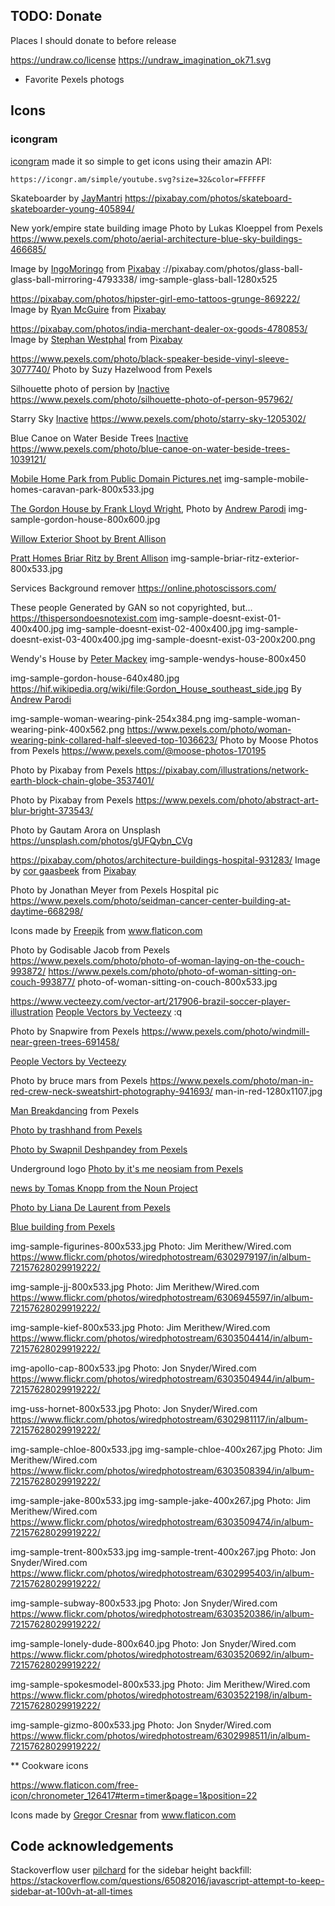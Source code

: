 ## TODO: Donate

Places I should donate to before release

https://undraw.co/license
https://undraw_imagination_ok71.svg


* Favorite Pexels photogs


## Icons
###  icongram
[icongram](https://icongr.am) made it so simple to get icons 
using their amazin API:

```
https://icongr.am/simple/youtube.svg?size=32&color=FFFFFF
```


Skateboarder by [JayMantri](https://pixabay.com/users/jaymantri-362084/)
https://pixabay.com/photos/skateboard-skateboarder-young-405894/


New york/empire state building image
Photo by Lukas Kloeppel from Pexels
https://www.pexels.com/photo/aerial-architecture-blue-sky-buildings-466685/

Image by <a href="https://pixabay.com/users/IngoMoringo-14497112/?utm_source=link-attribution&amp;utm_medium=referral&amp;utm_campaign=image&amp;utm_content=4793338">IngoMoringo</a> from <a href="https://pixabay.com/?utm_source=link-attribution&amp;utm_medium=referral&amp;utm_campaign=image&amp;utm_content=4793338">Pixabay</a>
://pixabay.com/photos/glass-ball-glass-ball-mirroring-4793338/
img-sample-glass-ball-1280x525


https://pixabay.com/photos/hipster-girl-emo-tattoos-grunge-869222/
Image by <a href="https://pixabay.com/users/RyanMcGuire-123690/?utm_source=link-attribution&amp;utm_medium=referral&amp;utm_campaign=image&amp;utm_content=869222">Ryan McGuire</a> from <a href="https://pixabay.com/?utm_source=link-attribution&amp;utm_medium=referral&amp;utm_campaign=image&amp;utm_content=869222">Pixabay</a>


https://pixabay.com/photos/india-merchant-dealer-ox-goods-4780853/
Image by <a href="https://pixabay.com/users/shaq64-14977059/?utm_source=link-attribution&amp;utm_medium=referral&amp;utm_campaign=image&amp;utm_content=4780853">Stephan Westphal</a> from <a href="https://pixabay.com/?utm_source=link-attribution&amp;utm_medium=referral&amp;utm_campaign=image&amp;utm_content=4780853">Pixabay</a>



https://www.pexels.com/photo/black-speaker-beside-vinyl-sleeve-3077740/
Photo by Suzy Hazelwood from Pexels


Silhouette photo of persion by [Inactive](https://www.pexels.com/@felixmittermeier)
https://www.pexels.com/photo/silhouette-photo-of-person-957962/

Starry Sky
[Inactive](https://www.pexels.com/@felixmittermeier)
https://www.pexels.com/photo/starry-sky-1205302/


Blue Canoe on Water Beside Trees
[Inactive](https://www.pexels.com/@felixmittermeier)
https://www.pexels.com/photo/blue-canoe-on-water-beside-trees-1039121/

[Mobile Home Park from Public Domain Pictures.net](https://www.publicdomainpictures.net/en/view-image.php?image=85538&picture=mobile-homes-caravan-park)
img-sample-mobile-homes-caravan-park-800x533.jpg


[The Gordon House by Frank Lloyd Wright](https://hif.wikipedia.org/wiki/file:Gordon_House_southeast_side.jpg), Photo by [Andrew Parodi](https://en.wikipedia.org/wiki/User:Andrew_Parodi)
img-sample-gordon-house-800x600.jpg



[Willow Exterior Shoot by Brent Allison](https://en.wikipedia.org/wiki/File:Willow-Exterior.jpg)



[Pratt Homes Briar Ritz by Brent Allison](https://en.wikipedia.org/wiki/File:Briar-ritz-exterior.jpg)
img-sample-briar-ritz-exterior-800x533.jpg

Services
Background remover
https://online.photoscissors.com/

These people Generated by GAN so not copyrighted, but...
https://thispersondoesnotexist.com
img-sample-doesnt-exist-01-400x400.jpg
img-sample-doesnt-exist-02-400x400.jpg
img-sample-doesnt-exist-03-400x400.jpg
img-sample-doesnt-exist-03-200x200.png


Wendy's House by [Peter Mackey](https://www.flickr.com/photos/silverback40/16859900562)
img-sample-wendys-house-800x450


img-sample-gordon-house-640x480.jpg
https://hif.wikipedia.org/wiki/file:Gordon_House_southeast_side.jpg
By [Andrew Parodi](https://en.wikipedia.org/wiki/User:Andrew_Parodi)

img-sample-woman-wearing-pink-254x384.png
img-sample-woman-wearing-pink-400x562.png
https://www.pexels.com/photo/woman-wearing-pink-collared-half-sleeved-top-1036623/
Photo by Moose Photos from Pexels
https://www.pexels.com/@moose-photos-170195

Photo by Pixabay from Pexels
https://pixabay.com/illustrations/network-earth-block-chain-globe-3537401/

Photo by Pixabay from Pexels
https://www.pexels.com/photo/abstract-art-blur-bright-373543/

Photo by Gautam Arora on Unsplash
https://unsplash.com/photos/gUFQybn_CVg


https://pixabay.com/photos/architecture-buildings-hospital-931283/
Image by <a href="https://pixabay.com/users/corgaasbeek-905824/?utm_source=link-attribution&amp;utm_medium=referral&amp;utm_campaign=image&amp;utm_content=931283">cor gaasbeek</a> from <a href="https://pixabay.com/?utm_source=link-attribution&amp;utm_medium=referral&amp;utm_campaign=image&amp;utm_content=931283">Pixabay</a>



Photo by Jonathan Meyer from Pexels
Hospital pic
https://www.pexels.com/photo/seidman-cancer-center-building-at-daytime-668298/


<div>Icons made by <a href="https://www.flaticon.com/authors/freepik" title="Freepik">Freepik</a> from <a href="https://www.flaticon.com/" title="Flaticon">www.flaticon.com</a></div>

Photo by Godisable Jacob from Pexels
https://www.pexels.com/photo/photo-of-woman-laying-on-the-couch-993872/
https://www.pexels.com/photo/photo-of-woman-sitting-on-couch-993877/
photo-of-woman-sitting-on-couch-800x533.jpg


https://www.vecteezy.com/vector-art/217906-brazil-soccer-player-illustration
<a href="https://www.vecteezy.com/free-vector/people">People Vectors by Vecteezy</a>
:q

Photo by Snapwire from Pexels
https://www.pexels.com/photo/windmill-near-green-trees-691458/

<a href="https://www.vecteezy.com/free-vector/people">People Vectors by Vecteezy</a>

Photo by bruce mars from Pexels
https://www.pexels.com/photo/man-in-red-crew-neck-sweatshirt-photography-941693/
man-in-red-1280x1107.jpg

[Man Breakdancing](https://www.pexels.com/photo/acrobat-action-active-adult-461611/) from Pexels

[Photo by trashhand from Pexels](https://www.pexels.com/photo/low-angle-shot-of-high-rise-building-2096578/)

[Photo by Swapnil Deshpandey from Pexels](https://www.pexels.com/photo/white-and-yellow-woman-graphic-art-1309326)

Underground logo [Photo by it's me neosiam from Pexels](https://www.pexels.com/photo/design-illustration-sign-signage-595661/)


[news by Tomas Knopp from the Noun Project](https://thenounproject.com/search/?q=news&i=1248039)

[Photo by Liana De Laurent from Pexels](https://www.pexels.com/photo/graffiti-2130793/)

[Blue building from Pexels](https://www.pexels.com/photo/15120-architecture-blue-building-269077/)

img-sample-figurines-800x533.jpg
Photo: Jim Merithew/Wired.com
https://www.flickr.com/photos/wiredphotostream/6302979197/in/album-72157628029919222/


img-sample-jj-800x533.jpg
Photo: Jim Merithew/Wired.com
https://www.flickr.com/photos/wiredphotostream/6306945597/in/album-72157628029919222/

img-sample-kief-800x533.jpg
Photo: Jim Merithew/Wired.com
https://www.flickr.com/photos/wiredphotostream/6303504414/in/album-72157628029919222/

img-apollo-cap-800x533.jpg
Photo: Jon Snyder/Wired.com
https://www.flickr.com/photos/wiredphotostream/6303504944/in/album-72157628029919222/

img-uss-hornet-800x533.jpg
Photo: Jon Snyder/Wired.com
https://www.flickr.com/photos/wiredphotostream/6302981117/in/album-72157628029919222/

img-sample-chloe-800x533.jpg
img-sample-chloe-400x267.jpg
Photo: Jim Merithew/Wired.com
https://www.flickr.com/photos/wiredphotostream/6303508394/in/album-72157628029919222/

img-sample-jake-800x533.jpg
img-sample-jake-400x267.jpg
Photo: Jim Merithew/Wired.com
https://www.flickr.com/photos/wiredphotostream/6303509474/in/album-72157628029919222/

img-sample-trent-800x533.jpg
img-sample-trent-400x267.jpg
Photo: Jon Snyder/Wired.com
https://www.flickr.com/photos/wiredphotostream/6302995403/in/album-72157628029919222/

img-sample-subway-800x533.jpg
Photo: Jon Snyder/Wired.com
https://www.flickr.com/photos/wiredphotostream/6303520386/in/album-72157628029919222/

img-sample-lonely-dude-800x640.jpg
Photo: Jon Snyder/Wired.com
https://www.flickr.com/photos/wiredphotostream/6303520692/in/album-72157628029919222/

img-sample-spokesmodel-800x533.jpg
Photo: Jim Merithew/Wired.com
https://www.flickr.com/photos/wiredphotostream/6303522198/in/album-72157628029919222/

img-sample-gizmo-800x533.jpg
Photo: Jon Snyder/Wired.com
https://www.flickr.com/photos/wiredphotostream/6302998511/in/album-72157628029919222/


** Cookware icons

https://www.flaticon.com/free-icon/chronometer_126417#term=timer&page=1&position=22
<div>Icons made by <a href="https://www.flaticon.com/authors/gregor-cresnar" title="Gregor Cresnar">Gregor Cresnar</a> from <a href="https://www.flaticon.com/"             title="Flaticon">www.flaticon.com</a></div>


## Code acknowledgements

Stackoverflow user [pilchard](https://stackoverflow.com/users/13762301/pilchard) for the sidebar height backfill:
https://stackoverflow.com/questions/65082016/javascript-attempt-to-keep-sidebar-at-100vh-at-all-times












